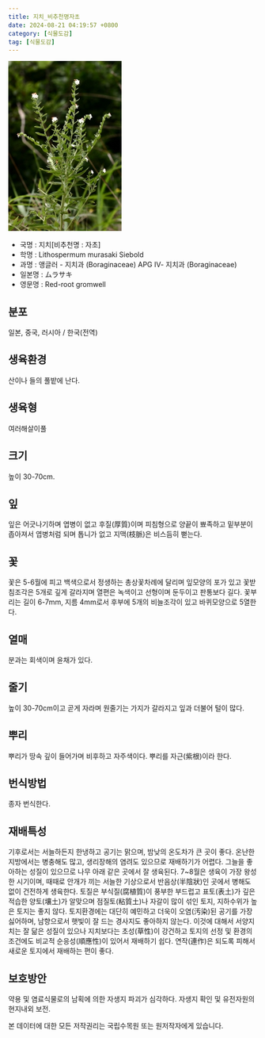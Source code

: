 ```yaml
---
title: 지치_비추천명자초
date: 2024-08-21 04:19:57 +0800
category: [식물도감]
tag: [식물도감]
---
```




![지치[비추천명 : 자초]](/assets/img/fileUpload/plants/basic/Boraginaceae/Lithospermum/7777/7777_1_th2.jpg)
- 국명 : 지치[비추천명 : 자초]
- 학명 : Lithospermum murasaki Siebold
- 과명 : 앵글러 - 지치과 (Boraginaceae) APG Ⅳ- 지치과 (Boraginaceae)
- 일본명 : ムラサキ
- 영문명 : Red-root gromwell


## 분포
일본, 중국, 러시아 / 한국(전역) 
## 생육환경
산이나 들의 풀밭에 난다.
## 생육형
여러해살이풀 
## 크기
높이 30-70cm.
## 잎
잎은 어긋나기하며 엽병이 없고 후질(厚質)이며 피침형으로 양끝이 뾰족하고 밑부분이 좁아져서 엽병처럼 되며 톱니가 없고 지맥(枝脈)은 비스듬히 뻗는다.
## 꽃
꽃은 5-6월에 피고 백색으로서 정생하는 총상꽃차례에 달리며 잎모양의 포가 있고 꽃받침조각은 5개로 깊게 갈라지며 열편은 녹색이고 선형이며 둔두이고 판통보다 길다. 꽃부리는 길이 6-7mm, 지름 4mm로서 후부에 5개의 비늘조각이 있고 바퀴모양으로 5열한다.
## 열매
분과는 회색이며 윤채가 있다.
## 줄기
높이 30-70cm이고 곧게 자라며 원줄기는 가지가 갈라지고 잎과 더불어 털이 많다.
## 뿌리
뿌리가 땅속 깊이 들어가며 비후하고 자주색이다. 뿌리를 자근(紫根)이라 한다.
## 번식방법
종자 번식한다.
## 재배특성
기후로서는 서늘하든지 한냉하고 공기는 맑으며, 밤낮의 온도차가 큰 곳이 좋다. 온난한 지방에서는 병충해도 많고, 생리장해의 염려도 있으므로 재배하기가 어렵다. 그늘을 좋아하는 성질이 있으므로 나무 아래 같은 곳에서 잘 생육된다. 7~8월은 생육이 가장 왕성한 시기이며, 때때로 안개가 끼는 서늘한 기상으로서 반음상(半陰狀)인 곳에서 병해도 없이 건전하게 생육한다.
토질은 부식질(腐植質)이 풍부한 부드럽고 표토(表土)가 깊은 적습한 양토(壤土)가 알맞으며 점질토(粘質土)나 자갈이 많이 섞인 토지, 지하수위가 높은 토지는 좋지 않다. 토지환경에는 대단히 예민하고 더욱이 오염(汚染)된 공기를 가장 싫어하며, 남향으로서 햇빛이 잘 드는 경사지도 좋아하지 않는다. 이것에 대해서 서양지치는 잘 닮은 성질이 있으나 지치보다는 초성(草性)이 강건하고 토지의 선정 및 환경의 조건에도 비교적 순응성(順應性)이 있어서 재배하기 쉽다.  연작(連作)은 되도록 피해서 새로운 토지에서 재배하는 편이 좋다.
## 보호방안
약용 및 염료식물로의 남획에 의한 자생지 파괴가 심각하다. 자생지 확인 및 유전자원의 현지내외 보전.






본 데이터에 대한 모든 저작권리는 국립수목원 또는 원저작자에게 있습니다.
